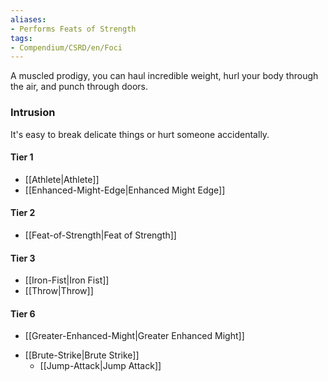 ```yaml
---  
aliases:  
- Performs Feats of Strength  
tags:  
- Compendium/CSRD/en/Foci  
---
```

  
A muscled prodigy, you can haul incredible weight, hurl your body through the air, and punch through doors.  
 ### Intrusion  
It's easy to break delicate things or hurt someone accidentally.
  
#### Tier 1  
* [[Athlete|Athlete]]  
* [[Enhanced-Might-Edge|Enhanced Might Edge]]  
#### Tier 2  
  
* [[Feat-of-Strength|Feat of Strength]]  
#### Tier 3  
  
  - [[Iron-Fist|Iron Fist]]  
  - [[Throw|Throw]]  
#### Tier 6  
  
  - [[Greater-Enhanced-Might|Greater Enhanced Might]]  
* [[Brute-Strike|Brute Strike]]  
  - [[Jump-Attack|Jump Attack]]  

